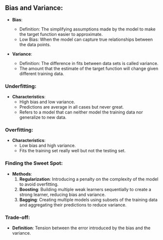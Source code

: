 ## Bias and Variance:

- **Bias**:
  - Definition: The simplifying assumptions made by the model to make the target function easier to approximate.
  - Low Bias: When the model can capture true relationships between the data points.
  
- **Variance**:
  - Definition: The difference in fits between data sets is called variance.
  - The amount that the estimate of the target function will change given different training data.

### Underfitting:
- **Characteristics**:
  - High bias and low variance.
  - Predictions are average in all cases but never great.
  - Refers to a model that can neither model the training data nor generalize to new data.

### Overfitting:
- **Characteristics**:
  - Low bias and high variance.
  - Fits the training set really well but not the testing set.

### Finding the Sweet Spot:
- **Methods**:
  1. **Regularization**: Introducing a penalty on the complexity of the model to avoid overfitting.
  2. **Boosting**: Building multiple weak learners sequentially to create a strong learner, reducing bias and variance.
  3. **Bagging**: Creating multiple models using subsets of the training data and aggregating their predictions to reduce variance.

### Trade-off:
- **Definition**: Tension between the error introduced by the bias and the variance.
